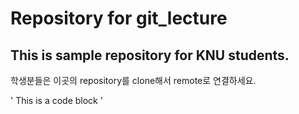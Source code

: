 # Repository for git_lecture
## This is sample repository for KNU students.

학생분들은 이곳의 repository를 clone해서 remote로 연결하세요.

'
This is a code block
'

